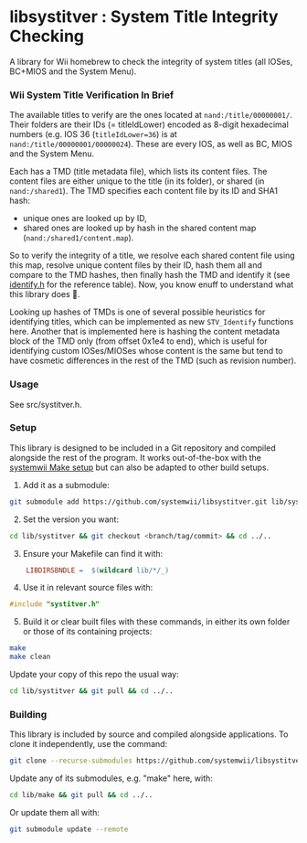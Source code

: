 # libsystitver : System Title Integrity Checking

A library for Wii homebrew to check the integrity of system titles (all IOSes, BC+MIOS and the System Menu).

### Wii System Title Verification In Brief

The available titles to verify are the ones located at `nand:/title/00000001/`. Their folders are their IDs (= titleIdLower) encoded as 8-digit hexadecimal numbers (e.g. IOS 36 (`titleIdLower=36`) is at `nand:/title/00000001/00000024`). These are every IOS, as well as BC, MIOS and the System Menu.

Each has a TMD (title metadata file), which lists its content files. The content files are either unique to the title (in its folder), or shared (in `nand:/shared1`). The TMD specifies each content file by its ID and SHA1 hash:
- unique ones are looked up by ID,
- shared ones are looked up by hash in the shared content map (`nand:/shared1/content.map`).

So to verify the integrity of a title, we resolve each shared content file using this map, resolve unique content files by their ID, hash them all and compare to the TMD hashes, then finally hash the TMD and identify it (see [identify.h](src/identify.h) for the reference table). Now, you know enuff to understand what this library does 🤝.

Looking up hashes of TMDs is one of several possible heuristics for identifying titles, which can be implemented as new `STV_Identify` functions here. Another that is implemented here is hashing the content metadata block of the TMD only (from offset 0x1e4 to end), which is useful for identifying custom IOSes/MIOSes whose content is the same but tend to have cosmetic differences in the rest of the TMD (such as revision number).

### Usage

See src/systitver.h.

### Setup

This library is designed to be included in a Git repository and compiled alongside the rest of the program. It works out-of-the-box with the [systemwii Make setup](https://github.com/systemwii/make) but can also be adapted to other build setups.

1. Add it as a submodule:
```bash
git submodule add https://github.com/systemwii/libsystitver.git lib/systitver
```
2. Set the version you want:
```bash
cd lib/systitver && git checkout <branch/tag/commit> && cd ../..
```
3. Ensure your Makefile can find it with:
```makefile
    LIBDIRSBNDLE =	$(wildcard lib/*/_)
```
4. Use it in relevant source files with:
```c
#include "systitver.h"
```
5. Build it or clear built files with these commands, in either its own folder or those of its containing projects:
```bash
make
make clean
```

Update your copy of this repo the usual way:
```bash
cd lib/systitver && git pull && cd ../..
```

### Building

This library is included by source and compiled alongside applications. To clone it independently, use the command:
```bash
git clone --recurse-submodules https://github.com/systemwii/libsystitver.git libsystitver
```
Update any of its submodules, e.g. "make" here, with:
```bash
cd lib/make && git pull && cd ../..
```
Or update them all with:
```bash
git submodule update --remote
```
